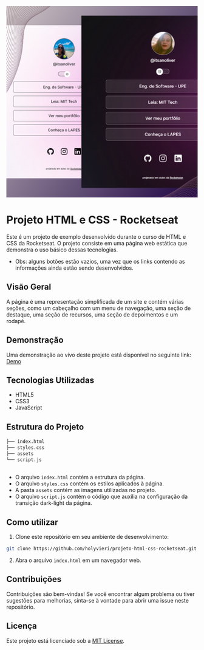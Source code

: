
![imagem de ambas telas do projeto](https://github.com/holyvieri/projeto-html-css-rocketseat/blob/main/README.png)


# Projeto HTML e CSS - Rocketseat

Este é um projeto de exemplo desenvolvido durante o curso de HTML e CSS da Rocketseat. O projeto consiste em uma página web estática que demonstra o uso básico dessas tecnologias.
- Obs: alguns botões estão vazios, uma vez que os links contendo as informações ainda estão sendo desenvolvidos.

## Visão Geral

A página é uma representação simplificada de um site e contém várias seções, como um cabeçalho com um menu de navegação, uma seção de destaque, uma seção de recursos, uma seção de depoimentos e um rodapé.

## Demonstração

Uma demonstração ao vivo deste projeto está disponível no seguinte link: [Demo](https://holyvieri.github.io/projeto-html-css-rocketseat/#)

## Tecnologias Utilizadas

- HTML5
- CSS3
- JavaScript

## Estrutura do Projeto

```
├── index.html
├── styles.css
├── assets
└── script.js
    
```

- O arquivo `index.html` contém a estrutura da página.
- O arquivo `styles.css` contém os estilos aplicados à página.
- A pasta `assets` contém as imagens utilizadas no projeto.
- O arquivo `script.js` contém o código que auxilia na configuração da transição dark-light da página.

## Como utilizar

1. Clone este repositório em seu ambiente de desenvolvimento:

```bash
git clone https://github.com/holyvieri/projeto-html-css-rocketseat.git
```

2. Abra o arquivo `index.html` em um navegador web.

## Contribuições

Contribuições são bem-vindas! Se você encontrar algum problema ou tiver sugestões para melhorias, sinta-se à vontade para abrir uma issue neste repositório. 

## Licença

Este projeto está licenciado sob a [MIT License](https://opensource.org/licenses/MIT).


